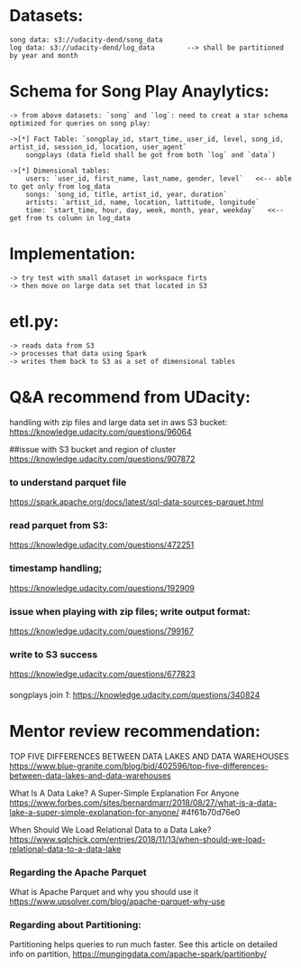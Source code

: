 # Datasets:
    song data: s3://udacity-dend/song_data
    log data: s3://udacity-dend/log_data        --> shall be partitioned by year and month

# Schema for Song Play Anaylytics:
    -> from above datasets: `song` and `log`: need to creat a star schema optimized for queries on song play:
    
    ->[*] Fact Table: `songplay_id, start_time, user_id, level, song_id, artist_id, session_id, location, user_agent`
        songplays (data field shall be got from both `log` and `data`)

    ->[*] Dimensional tables:
        users: `user_id, first_name, last_name, gender, level`   <<-- able to get only from log_data
        songs: `song_id, title, artist_id, year, duration`
        artists: `artist_id, name, location, lattitude, longitude`
        time: `start_time, hour, day, week, month, year, weekday`   <<-- get from ts column in log_data

# Implementation:
    -> try test with small dataset in workspace firts
    -> then move on large data set that located in S3


# etl.py: 
    -> reads data from S3
    -> processes that data using Spark
    -> writes them back to S3 as a set of dimensional tables

# Q&A recommend from UDacity:
handling with zip files and large data set in aws S3 bucket:
https://knowledge.udacity.com/questions/96064

##issue with S3 bucket and region of cluster
https://knowledge.udacity.com/questions/907872

### to understand parquet file
https://spark.apache.org/docs/latest/sql-data-sources-parquet.html

### read parquet from S3:
https://knowledge.udacity.com/questions/472251

### timestamp handling;
https://knowledge.udacity.com/questions/192909

### issue when playing with zip files; write output format:
https://knowledge.udacity.com/questions/799167

### write to S3 success
https://knowledge.udacity.com/questions/677823

####
songplays join _1_: https://knowledge.udacity.com/questions/340824

# Mentor review recommendation:
TOP FIVE DIFFERENCES BETWEEN DATA LAKES AND DATA WAREHOUSES
https://www.blue-granite.com/blog/bid/402596/top-five-differences-between-data-lakes-and-data-warehouses

What Is A Data Lake? A Super-Simple Explanation For Anyone
https://www.forbes.com/sites/bernardmarr/2018/08/27/what-is-a-data-lake-a-super-simple-explanation-for-anyone/
#4f61b70d76e0

When Should We Load Relational Data to a Data Lake?
https://www.sqlchick.com/entries/2018/11/13/when-should-we-load-relational-data-to-a-data-lake

### Regarding the Apache Parquet
What is Apache Parquet and why you should use it
https://www.upsolver.com/blog/apache-parquet-why-use

### Regarding about Partitioning:
Partitioning helps queries to run much faster. See this article on detailed info on partition, https://mungingdata.com/apache-spark/partitionby/








